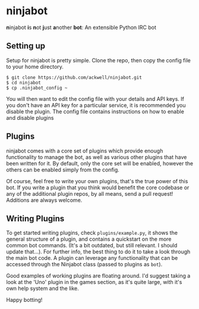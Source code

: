 ninjabot
========

**n**injabot **i**s **n**ot **j**ust **a**nother **bot**: An extensible Python IRC bot

Setting up
----------

Setup for ninjabot is pretty simple. Clone the repo, then copy the config file to your home
directory.

    $ git clone https://github.com/ackwell/ninjabot.git
    $ cd ninjabot
    $ cp .ninjabot_config ~

You will then want to edit the config file with your details and API keys. If you don't
have an API key for a particular service, it is recommended you disable the plugin.
The config file contains instructions on how to enable and disable plugins

Plugins
-------

ninjabot comes with a core set of plugins which provide enough functionality to manage the bot,
as well as various other plugins that have been written for it. By default, only the core set
will be enabled, however the others can be enabled simply from the config.

Of course, feel free to write your own plugins, that's the true power of this bot. If you write
a plugin that you think would benefit the core codebase or any of the additional plugin repos,
by all means, send a pull request! Additions are always welcome.

Writing Plugins
---------------

To get started writing plugins, check `plugins/example.py`, it shows the general structure
of a plugin, and contains a quickstart on the more common bot commands. (It's a bit outdated,
but still relevant. I should update that...). For further info, the best thing to do it to take
a look through the main bot code. A plugin can leverage any functionality that can be accessed
through the Ninjabot class (passed to plugins as `bot`).

Good examples of working plugins are floating around. I'd suggest taking a look at the 'Uno'
plugin in the games section, as it's quite large, with it's own help system and the like.

Happy botting!
